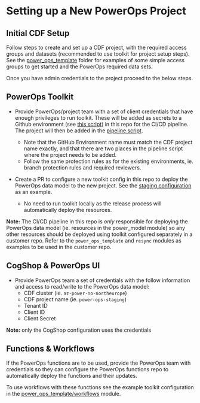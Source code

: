 # Setting up a New PowerOps Project

## Initial CDF Setup

Follow steps to create and set up a CDF project, with the required access groups and datasets (recommended to use toolkit for project setup steps). See the [power_ops_template](toolkit/modules/power_ops_template/) folder for examples of some simple access groups to get started and the PowerOps required data sets.

Once you have admin credentials to the project proceed to the below steps.

## PowerOps Toolkit

- Provide PowerOps/project team with a set of client credentials that have enough privileges to run toolkit. These will be added as secrets to a Github environment (see [this script](scripts/update_gh_env_secrets.py)) in this repo for the CI/CD pipeline. The project will then be added in the [pipeline script](.github/workflows/toolkit-release.yml).
  - Note that the GitHub Environment name must match the CDF project name exactly, and that there are two places in the pipeline script where the project needs to be added.
  - Follow the same protection rules as for the existing environments, ie. branch protection rules and required reviewers.

- Create a PR to configure a new toolkit config in this repo to deploy the PowerOps data model to the new project. See the [staging configuration](toolkit/config.staging.yaml) as an example.
  - No need to run toolkit locally as the release process will automatically deploy the resources.

**Note:** The CI/CD pipeline in this repo is *only* responsible for deploying the PowerOps data model (ie. resources in the power_model module) so any other resources should be deployed using toolkit configured separately in a customer repo. Refer to the `power_ops_template` and `resync` modules as examples to be used in the customer repo.

## CogShop & PowerOps UI

- Provide PowerOps team a set of credentials with the follow information and access to read/write to the PowerOps data model:
  - CDF cluster (ie. `az-power-no-northeurope`)
  - CDF project name (ie. `power-ops-staging`)
  - Tenant ID
  - Client ID
  - Client Secret

**Note:** only the CogShop configuration uses the credentials

## Functions & Workflows

If the PowerOps functions are to be used, provide the PowerOps team with credentials so they can configure the PowerOps functions repo to automatically deploy the functions and their updates.

To use workflows with these functions see the example toolkit configuration in the [power_ops_template/workflows](toolkit/power_ops_template/workflows) module.
